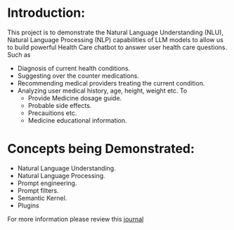 # Introduction:
This project is to demonstrate the Natural Language Understanding (NLU), Natural Language Processing (NLP) capabilities of LLM models to allow us to build powerful Health Care chatbot to answer user health care questions. Such as
- Diagnosis of current health conditions.
- Suggesting over the counter medications.
- Recommending medical providers treating the current condition.
- Analyzing user medical history, age, height, weight etc. To
  - Provide Medicine dosage guide.
  - Probable side effects.
  - Precauitions etc.
  - Medicine educational information.

# Concepts being Demonstrated:
- Natural Language Understanding.
- Natural Language Processing.
- Prompt engineering.
- Prompt filters.
- Semantic Kernel.
- Plugins

For more information please review this [journal]([url](https://iaeme.com/Home/article_id/IJAIRD_03_01_011))
